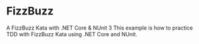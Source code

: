 # FizzBuzz
A FizzBuzz Kata with .NET Core &amp; NUnit 3
This example is how to practice TDD with FizzBuzz Kata using .NET Core and NUnit.
